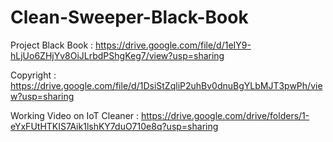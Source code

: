 # Clean-Sweeper-Black-Book

Project Black Book : https://drive.google.com/file/d/1eIY9-hLjUo6ZHjYv8OiJLrbdPShgKeg7/view?usp=sharing

Copyright : https://drive.google.com/file/d/1DsiStZqliP2uhBv0dnuBgYLbMJT3pwPh/view?usp=sharing 

Working Video on IoT Cleaner : https://drive.google.com/drive/folders/1-eYxFUtHTKIS7Aik1lshKY7duO710e8q?usp=sharing
